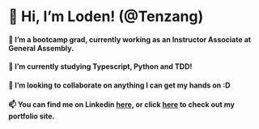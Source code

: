 # 👋 Hi, I’m Loden! (@Tenzang)
#### 👀 I’m a bootcamp grad, currently working as an Instructor Associate at General Assembly.
#### 🌱 I’m currently studying Typescript, Python and TDD!
#### 💞️ I’m looking to collaborate on anything I can get my hands on :D
#### 📫 You can find me on Linkedin [here](https://www.linkedin.com/in/loden-gendun-5857b2202/), or click [here](https://tenzang.github.io/portfolio-website/) to check out my portfolio site.
